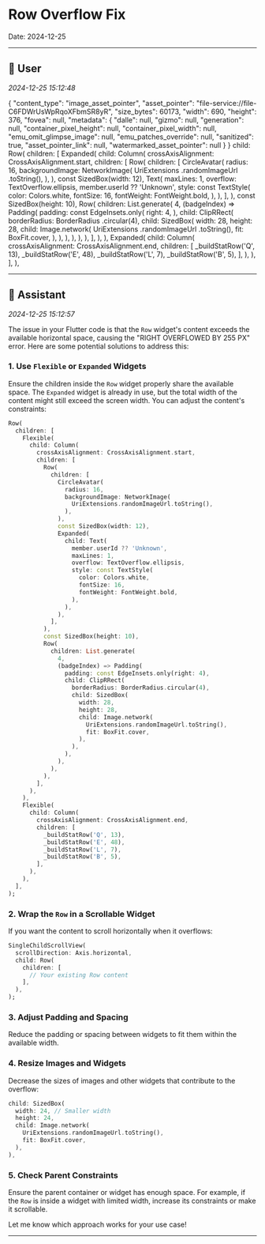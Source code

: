 # Row Overflow Fix

Date: 2024-12-25

---

## 👤 User
*2024-12-25 15:12:48*

{
  "content_type": "image_asset_pointer",
  "asset_pointer": "file-service://file-C6FDWrUsWpRqoXFbmSR8yR",
  "size_bytes": 60173,
  "width": 690,
  "height": 376,
  "fovea": null,
  "metadata": {
    "dalle": null,
    "gizmo": null,
    "generation": null,
    "container_pixel_height": null,
    "container_pixel_width": null,
    "emu_omit_glimpse_image": null,
    "emu_patches_override": null,
    "sanitized": true,
    "asset_pointer_link": null,
    "watermarked_asset_pointer": null
  }
}
child: Row(
                                        children: [
                                          Expanded(
                                            child: Column(
                                              crossAxisAlignment:
                                                  CrossAxisAlignment.start,
                                              children: [
                                                Row(
                                                  children: [
                                                    CircleAvatar(
                                                      radius: 16,
                                                      backgroundImage:
                                                          NetworkImage(
                                                        UriExtensions
                                                            .randomImageUrl
                                                            .toString(),
                                                      ),
                                                    ),
                                                    const SizedBox(width: 12),
                                                    Text(
                                                      maxLines: 1,
                                                      overflow:
                                                          TextOverflow.ellipsis,
                                                      member.userId ??
                                                          'Unknown',
                                                      style: const TextStyle(
                                                        color: Colors.white,
                                                        fontSize: 16,
                                                        fontWeight:
                                                            FontWeight.bold,
                                                      ),
                                                    ),
                                                  ],
                                                ),
                                                const SizedBox(height: 10),
                                                Row(
                                                  children: List.generate(
                                                    4,
                                                    (badgeIndex) =&gt; Padding(
                                                      padding:
                                                          const EdgeInsets.only(
                                                        right: 4,
                                                      ),
                                                      child: ClipRRect(
                                                        borderRadius:
                                                            BorderRadius
                                                                .circular(4),
                                                        child: SizedBox(
                                                          width: 28,
                                                          height: 28,
                                                          child: Image.network(
                                                            UriExtensions
                                                                .randomImageUrl
                                                                .toString(),
                                                            fit: BoxFit.cover,
                                                          ),
                                                        ),
                                                      ),
                                                    ),
                                                  ),
                                                ),
                                              ],
                                            ),
                                          ),
                                          Expanded(
                                            child: Column(
                                              crossAxisAlignment:
                                                  CrossAxisAlignment.end,
                                              children: [
                                                _buildStatRow('Q', 13),
                                                _buildStatRow('E', 48),
                                                _buildStatRow('L', 7),
                                                _buildStatRow('B', 5),
                                              ],
                                            ),
                                          ),
                                        ],
                                      ),

---

## 🤖 Assistant
*2024-12-25 15:12:57*

The issue in your Flutter code is that the `Row` widget's content exceeds the available horizontal space, causing the "RIGHT OVERFLOWED BY 255 PX" error. Here are some potential solutions to address this:

### 1. **Use `Flexible` or `Expanded` Widgets**
Ensure the children inside the `Row` widget properly share the available space. The `Expanded` widget is already in use, but the total width of the content might still exceed the screen width. You can adjust the content's constraints:

```dart
Row(
  children: [
    Flexible(
      child: Column(
        crossAxisAlignment: CrossAxisAlignment.start,
        children: [
          Row(
            children: [
              CircleAvatar(
                radius: 16,
                backgroundImage: NetworkImage(
                  UriExtensions.randomImageUrl.toString(),
                ),
              ),
              const SizedBox(width: 12),
              Expanded(
                child: Text(
                  member.userId ?? 'Unknown',
                  maxLines: 1,
                  overflow: TextOverflow.ellipsis,
                  style: const TextStyle(
                    color: Colors.white,
                    fontSize: 16,
                    fontWeight: FontWeight.bold,
                  ),
                ),
              ),
            ],
          ),
          const SizedBox(height: 10),
          Row(
            children: List.generate(
              4,
              (badgeIndex) => Padding(
                padding: const EdgeInsets.only(right: 4),
                child: ClipRRect(
                  borderRadius: BorderRadius.circular(4),
                  child: SizedBox(
                    width: 28,
                    height: 28,
                    child: Image.network(
                      UriExtensions.randomImageUrl.toString(),
                      fit: BoxFit.cover,
                    ),
                  ),
                ),
              ),
            ),
          ),
        ],
      ),
    ),
    Flexible(
      child: Column(
        crossAxisAlignment: CrossAxisAlignment.end,
        children: [
          _buildStatRow('Q', 13),
          _buildStatRow('E', 48),
          _buildStatRow('L', 7),
          _buildStatRow('B', 5),
        ],
      ),
    ),
  ],
);
```

### 2. **Wrap the `Row` in a Scrollable Widget**
If you want the content to scroll horizontally when it overflows:

```dart
SingleChildScrollView(
  scrollDirection: Axis.horizontal,
  child: Row(
    children: [
      // Your existing Row content
    ],
  ),
);
```

### 3. **Adjust Padding and Spacing**
Reduce the padding or spacing between widgets to fit them within the available width.

### 4. **Resize Images and Widgets**
Decrease the sizes of images and other widgets that contribute to the overflow:

```dart
child: SizedBox(
  width: 24, // Smaller width
  height: 24,
  child: Image.network(
    UriExtensions.randomImageUrl.toString(),
    fit: BoxFit.cover,
  ),
),
```

### 5. **Check Parent Constraints**
Ensure the parent container or widget has enough space. For example, if the `Row` is inside a widget with limited width, increase its constraints or make it scrollable.

Let me know which approach works for your use case!

---
